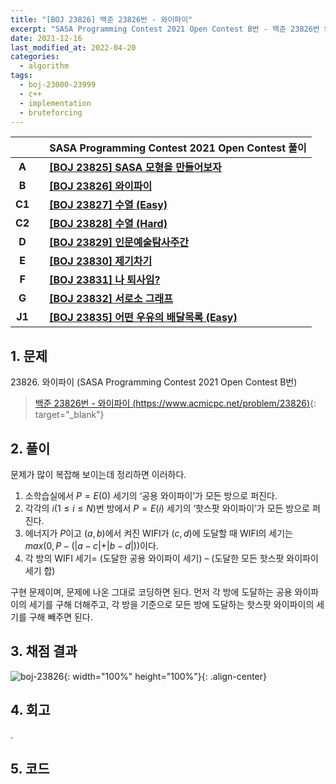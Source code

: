 ```yaml
---
title: "[BOJ 23826] 백준 23826번 - 와이파이"
excerpt: "SASA Programming Contest 2021 Open Contest B번 - 백준 23826번 와이파이 풀이"
date: 2021-12-16
last_modified_at: 2022-04-20
categories:
  - algorithm
tags:
  - boj-23000-23999
  - c++
  - implementation
  - bruteforcing
---
```


|||SASA Programming Contest 2021 Open Contest 풀이|
|:---:|:---:|:---|
|**A**||**[[BOJ 23825] SASA 모형을 만들어보자](https://burningfalls.github.io/algorithm/boj-23825/)**|
|**B**||**[[BOJ 23826] 와이파이](https://burningfalls.github.io/algorithm/boj-23826/)**|
|**C1**||**[[BOJ 23827] 수열 (Easy)](https://burningfalls.github.io/algorithm/boj-23827/)**|
|**C2**||**[[BOJ 23828] 수열 (Hard)](https://burningfalls.github.io/algorithm/boj-23828/)**|
|**D**||**[[BOJ 23829] 인문예술탐사주간](https://burningfalls.github.io/algorithm/boj-23829/)**|
|**E**||**[[BOJ 23830] 제기차기](https://burningfalls.github.io/algorithm/boj-23830/)**|
|**F**||**[[BOJ 23831] 나 퇴사임?](https://burningfalls.github.io/algorithm/boj-23831/)**|
|**G**||**[[BOJ 23832] 서로소 그래프](https://burningfalls.github.io/algorithm/boj-23832/)**|
|**J1**||**[[BOJ 23835] 어떤 우유의 배달목록 (Easy)](https://burningfalls.github.io/algorithm/boj-23835/)**|

## 1. 문제
$23826$. 와이파이 (SASA Programming Contest 2021 Open Contest B번)

> [백준 23826번 - 와이파이 (https://www.acmicpc.net/problem/23826)](https://www.acmicpc.net/problem/23826){: target="_blank"}

## 2. 풀이

문제가 많이 복잡해 보이는데 정리하면 이러하다.

1.	소학습실에서 $P=E(0)$ 세기의 ‘공용 와이파이’가 모든 방으로 퍼진다.
1.	각각의 $i(1\leq i\leq N)$번 방에서 $P=E(i)$ 세기의 ‘핫스팟 와이파이’가 모든 방으로 퍼진다.
1.	에너지가 $P$이고 $(a,b)$에서 켜진 WIFI가 $(c,d)$에 도달할 때 WIFI의 세기는 $max(0, P-( \vert a-c \vert + \vert b-d \vert ))$이다.
1.	각 방의 WIFI 세기= (도달한 공용 와이파이 세기) – (도달한 모든 핫스팟 와이파이 세기 합)

구현 문제이며, 문제에 나온 그대로 코딩하면 된다. 먼저 각 방에 도달하는 공용 와이파이의 세기를 구해 더해주고, 각 방을 기준으로 모든 방에 도달하는 핫스팟 와이파이의 세기를 구해 빼주면 된다. 

## 3. 채점 결과

![boj-23826](https://user-images.githubusercontent.com/30232837/160951845-a0523f10-c94c-43b6-902d-fab4ce2577dd.png "boj-23826"){: width="100%" height="100%"}{: .align-center}

## 4. 회고

.

## 5. 코드

<script src="https://gist.github.com/BurningFalls/79ba3ca7982c099c440610e27baa891c.js"></script>
